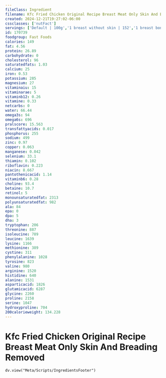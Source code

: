 ```yaml
---
fileClass: Ingredient
filename: Kfc Fried Chicken Original Recipe Breast Meat Only Skin And Breading Removed
created: 2024-12-21T19:27:02-06:00
cssclasses: ['nutFact']
servings: ['Default | 100g','1 breast without skin | 152','1 breast bone and skin removed | 115']
id: 170739
foodgroup: Fast Foods
calories: 149
fat: 4.56
protein: 26.89
carbohydrate: 0
cholesterol: 96
saturatedfats: 1.03
calcium: 25
iron: 0.53
potassium: 285
magnesium: 27
vitaminaiu: 15
vitaminarae: 5
vitaminb12: 0.26
vitamine: 0.33
netcarbs: 0
water: 66.44
omega3s: 94
omega6s: 696
pralscore: 15.563
transfattyacids: 0.017
phosphorus: 255
sodium: 499
zinc: 0.97
copper: 0.063
manganese: 0.042
selenium: 33.1
thiamin: 0.102
riboflavin: 0.223
niacin: 8.667
pantothenicacid: 1.14
vitaminb6: 0.28
choline: 93.4
betaine: 10.7
retinol: 5
monounsaturatedfat: 2313
polyunsaturatedfat: 982
ala: 84
epa: 0
dpa: 5
dha: 3
tryptophan: 206
threonine: 887
isoleucine: 789
leucine: 1639
lysine: 1166
methionine: 389
cystine: 311
phenylalanine: 1028
tyrosine: 823
valine: 980
arginine: 1520
histidine: 640
alanine: 1531
asparticacid: 1826
glutamicacid: 6287
glycine: 2260
proline: 2158
serine: 1047
hydroxyproline: 704
200calorieweight: 134.228
---
```


# Kfc Fried Chicken Original Recipe Breast Meat Only Skin And Breading Removed

```dataviewjs
dv.view("Meta/Scripts/IngredientsFooter")
```